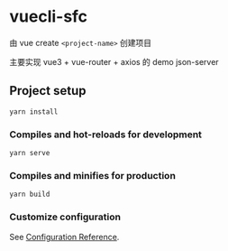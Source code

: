 # vuecli-sfc

由 vue create `<project-name>` 创建项目

主要实现 vue3 + vue-router + axios 的 demo
json-server
## Project setup

```
yarn install
```

### Compiles and hot-reloads for development

```
yarn serve
```

### Compiles and minifies for production

```
yarn build
```

### Customize configuration

See [Configuration Reference](https://cli.vuejs.org/config/).
